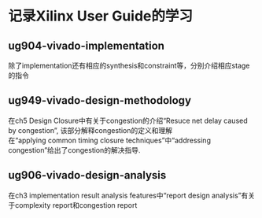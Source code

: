 # 记录Xilinx User Guide的学习  
  
## ug904-vivado-implementation  
除了implementation还有相应的synthesis和constraint等，分别介绍相应stage的指令  
  
## ug949-vivado-design-methodology  
在ch5 Design Closure中有关于congestion的介绍“Resuce net delay caused by congestion”, 该部分解释congestion的定义和理解  
在“applying common timing closure techniques”中“addressing congestion”给出了congestion的解决指导.  
  
## ug906-vivado-design-analysis  
在ch3 implementation result analysis features中“report design analysis”有关于complexity report和congestion report  
